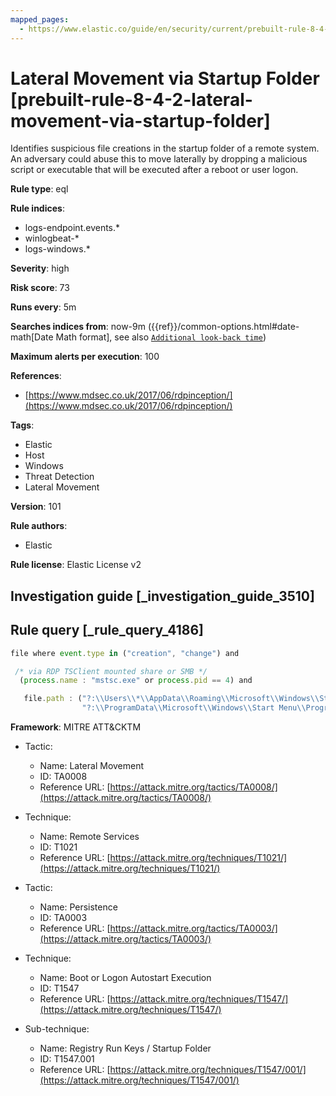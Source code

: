 ```yaml
---
mapped_pages:
  - https://www.elastic.co/guide/en/security/current/prebuilt-rule-8-4-2-lateral-movement-via-startup-folder.html
---
```


# Lateral Movement via Startup Folder [prebuilt-rule-8-4-2-lateral-movement-via-startup-folder]

Identifies suspicious file creations in the startup folder of a remote system. An adversary could abuse this to move laterally by dropping a malicious script or executable that will be executed after a reboot or user logon.

**Rule type**: eql

**Rule indices**:

* logs-endpoint.events.*
* winlogbeat-*
* logs-windows.*

**Severity**: high

**Risk score**: 73

**Runs every**: 5m

**Searches indices from**: now-9m ({{ref}}/common-options.html#date-math[Date Math format], see also [`Additional look-back time`](docs-content://solutions/security/detect-and-alert/create-detection-rule.md#rule-schedule))

**Maximum alerts per execution**: 100

**References**:

* [https://www.mdsec.co.uk/2017/06/rdpinception/](https://www.mdsec.co.uk/2017/06/rdpinception/)

**Tags**:

* Elastic
* Host
* Windows
* Threat Detection
* Lateral Movement

**Version**: 101

**Rule authors**:

* Elastic

**Rule license**: Elastic License v2

## Investigation guide [_investigation_guide_3510]



## Rule query [_rule_query_4186]

```js
file where event.type in ("creation", "change") and

 /* via RDP TSClient mounted share or SMB */
  (process.name : "mstsc.exe" or process.pid == 4) and

   file.path : ("?:\\Users\\*\\AppData\\Roaming\\Microsoft\\Windows\\Start Menu\\Programs\\Startup\\*",
                "?:\\ProgramData\\Microsoft\\Windows\\Start Menu\\Programs\\Startup\\*")
```

**Framework**: MITRE ATT&CKTM

* Tactic:

    * Name: Lateral Movement
    * ID: TA0008
    * Reference URL: [https://attack.mitre.org/tactics/TA0008/](https://attack.mitre.org/tactics/TA0008/)

* Technique:

    * Name: Remote Services
    * ID: T1021
    * Reference URL: [https://attack.mitre.org/techniques/T1021/](https://attack.mitre.org/techniques/T1021/)

* Tactic:

    * Name: Persistence
    * ID: TA0003
    * Reference URL: [https://attack.mitre.org/tactics/TA0003/](https://attack.mitre.org/tactics/TA0003/)

* Technique:

    * Name: Boot or Logon Autostart Execution
    * ID: T1547
    * Reference URL: [https://attack.mitre.org/techniques/T1547/](https://attack.mitre.org/techniques/T1547/)

* Sub-technique:

    * Name: Registry Run Keys / Startup Folder
    * ID: T1547.001
    * Reference URL: [https://attack.mitre.org/techniques/T1547/001/](https://attack.mitre.org/techniques/T1547/001/)



